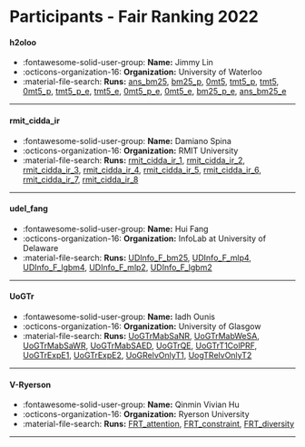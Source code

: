 # Participants - Fair Ranking 2022 

#### h2oloo 
 - :fontawesome-solid-user-group: **Name:** Jimmy Lin 
 - :octicons-organization-16: **Organization:** University of Waterloo 
 - :material-file-search: **Runs:** [ans_bm25](./runs.md#ans_bm25), [bm25_p](./runs.md#bm25_p), [0mt5](./runs.md#0mt5), [tmt5_p](./runs.md#tmt5_p), [tmt5](./runs.md#tmt5), [0mt5_p](./runs.md#0mt5_p), [tmt5_p_e](./runs.md#tmt5_p_e), [tmt5_e](./runs.md#tmt5_e), [0mt5_p_e](./runs.md#0mt5_p_e), [0mt5_e](./runs.md#0mt5_e), [bm25_p_e](./runs.md#bm25_p_e), [ans_bm25_e](./runs.md#ans_bm25_e) 

---
#### rmit_cidda_ir 
 - :fontawesome-solid-user-group: **Name:** Damiano Spina 
 - :octicons-organization-16: **Organization:** RMIT University 
 - :material-file-search: **Runs:** [rmit_cidda_ir_1](./runs.md#rmit_cidda_ir_1), [rmit_cidda_ir_2](./runs.md#rmit_cidda_ir_2), [rmit_cidda_ir_3](./runs.md#rmit_cidda_ir_3), [rmit_cidda_ir_4](./runs.md#rmit_cidda_ir_4), [rmit_cidda_ir_5](./runs.md#rmit_cidda_ir_5), [rmit_cidda_ir_6](./runs.md#rmit_cidda_ir_6), [rmit_cidda_ir_7](./runs.md#rmit_cidda_ir_7), [rmit_cidda_ir_8](./runs.md#rmit_cidda_ir_8) 

---
#### udel_fang 
 - :fontawesome-solid-user-group: **Name:** Hui Fang 
 - :octicons-organization-16: **Organization:** InfoLab at University of Delaware 
 - :material-file-search: **Runs:** [UDInfo_F_bm25](./runs.md#udinfo_f_bm25), [UDInfo_F_mlp4](./runs.md#udinfo_f_mlp4), [UDInfo_F_lgbm4](./runs.md#udinfo_f_lgbm4), [UDInfo_F_mlp2](./runs.md#udinfo_f_mlp2), [UDInfo_F_lgbm2](./runs.md#udinfo_f_lgbm2) 

---
#### UoGTr 
 - :fontawesome-solid-user-group: **Name:** Iadh Ounis 
 - :octicons-organization-16: **Organization:** University of Glasgow 
 - :material-file-search: **Runs:** [UoGTrMabSaNR](./runs.md#uogtrmabsanr), [UoGTrMabWeSA](./runs.md#uogtrmabwesa), [UoGTrMabSaWR](./runs.md#uogtrmabsawr), [UoGTrMabSAED](./runs.md#uogtrmabsaed), [UoGTrQE](./runs.md#uogtrqe), [UoGTrT1ColPRF](./runs.md#uogtrt1colprf), [UoGTrExpE1](./runs.md#uogtrexpe1), [UoGTrExpE2](./runs.md#uogtrexpe2), [UoGRelvOnlyT1](./runs.md#uogrelvonlyt1), [UogTRelvOnlyT2](./runs.md#uogtrelvonlyt2) 

---
#### V-Ryerson 
 - :fontawesome-solid-user-group: **Name:** Qinmin Vivian Hu 
 - :octicons-organization-16: **Organization:** Ryerson University 
 - :material-file-search: **Runs:** [FRT_attention](./runs.md#frt_attention), [FRT_constraint](./runs.md#frt_constraint), [FRT_diversity](./runs.md#frt_diversity) 

---
